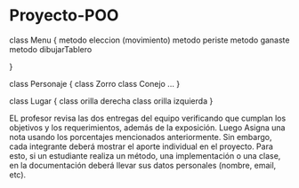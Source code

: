 # Proyecto-POO

class Menu
{
    metodo eleccion (movimiento)
    metodo periste
    metodo ganaste
    metodo dibujarTablero
    
}


class Personaje
{
  class Zorro
  class Conejo
  ...
}

class Lugar
{
    class orilla derecha
    class orilla izquierda
}


EL profesor revisa las dos entregas del equipo verificando que cumplan los  objetivos y los requerimientos, además de la exposición. Luego Asigna una nota usando los porcentajes mencionados anteriormente. Sin embargo, cada integrante deberá mostrar el aporte individual  en el proyecto. Para esto, si un estudiante realiza un método, una implementación o una clase, en la documentación  deberá llevar sus datos personales (nombre, email, etc).


